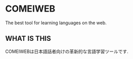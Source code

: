 # COMEIWEB
The best tool for learning languages on the web.

## WHAT IS THIS
COMEIWEBは日本語話者向けの革新的な言語学習ツールです.



